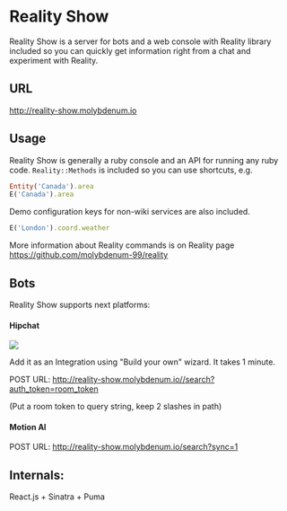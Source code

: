 Reality Show
=========

Reality Show is a server for bots and a web console with Reality library included so you can quickly get information right from a chat and experiment with Reality.

## URL

http://reality-show.molybdenum.io


## Usage
Reality Show is generally a ruby console and an API for running any ruby code.
`Reality::Methods` is included so you can use shortcuts, e.g.

```ruby
Entity('Canada').area
E('Canada').area
```

Demo configuration keys for non-wiki services are also included.  
 
```ruby
E('London').coord.weather
``` 

More information about Reality commands is on Reality page https://github.com/molybdenum-99/reality

## Bots
Reality Show supports next platforms:

#### Hipchat
![](https://www.dropbox.com/s/p9ji4w7o4fde3jr/Screenshot%202016-06-27%2017.32.59.png?raw=1)

Add it as an Integration using "Build your own" wizard. It takes 1 minute.

POST URL: http://reality-show.molybdenum.io//search?auth_token=room_token

(Put a room token to query string, keep 2 slashes in path)

#### Motion AI
POST URL: http://reality-show.molybdenum.io/search?sync=1

## Internals:

React.js + Sinatra + Puma
